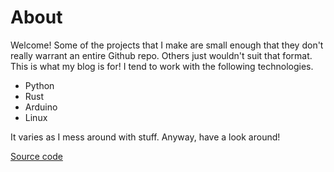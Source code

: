 # About

Welcome! Some of the projects that I make are small enough that they don't really warrant an entire Github repo. Others just wouldn't suit that format. This is what my blog is for! I tend to work with the following technologies.

- Python
- Rust
- Arduino
- Linux

It varies as I mess around with stuff. Anyway, have a look around!

[Source code](https://github.com/JamisonHunter/jamisonhunter.com)